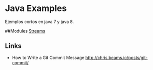 # Java Examples
Ejemplos cortos en java 7 y java 8.

##Modules
[Streams](streams/README.md)

## Links
* How to Write a Git Commit Message http://chris.beams.io/posts/git-commit/
